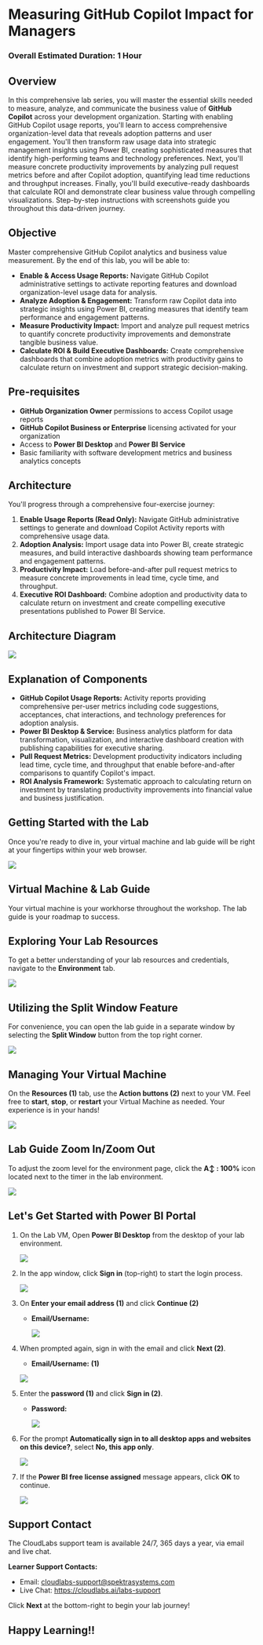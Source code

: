 # Measuring GitHub Copilot Impact for Managers

### Overall Estimated Duration: 1 Hour

## Overview

In this comprehensive lab series, you will master the essential skills needed to measure, analyze, and communicate the business value of **GitHub Copilot** across your development organization. Starting with enabling GitHub Copilot usage reports, you'll learn to access comprehensive organization-level data that reveals adoption patterns and user engagement. You'll then transform raw usage data into strategic management insights using Power BI, creating sophisticated measures that identify high-performing teams and technology preferences. Next, you'll measure concrete productivity improvements by analyzing pull request metrics before and after Copilot adoption, quantifying lead time reductions and throughput increases. Finally, you'll build executive-ready dashboards that calculate ROI and demonstrate clear business value through compelling visualizations. Step-by-step instructions with screenshots guide you throughout this data-driven journey.

## Objective

Master comprehensive GitHub Copilot analytics and business value measurement. By the end of this lab, you will be able to:

- **Enable & Access Usage Reports:** Navigate GitHub Copilot administrative settings to activate reporting features and download organization-level usage data for analysis.
- **Analyze Adoption & Engagement:** Transform raw Copilot data into strategic insights using Power BI, creating measures that identify team performance and engagement patterns.
- **Measure Productivity Impact:** Import and analyze pull request metrics to quantify concrete productivity improvements and demonstrate tangible business value.
- **Calculate ROI & Build Executive Dashboards:** Create comprehensive dashboards that combine adoption metrics with productivity gains to calculate return on investment and support strategic decision-making.

## Pre-requisites

- **GitHub Organization Owner** permissions to access Copilot usage reports
- **GitHub Copilot Business or Enterprise** licensing activated for your organization
- Access to **Power BI Desktop** and **Power BI Service**
- Basic familiarity with software development metrics and business analytics concepts

## Architecture

You'll progress through a comprehensive four-exercise journey:
1. **Enable Usage Reports (Read Only):** Navigate GitHub administrative settings to generate and download Copilot Activity reports with comprehensive usage data.
2. **Adoption Analysis:** Import usage data into Power BI, create strategic measures, and build interactive dashboards showing team performance and engagement patterns.
3. **Productivity Impact:** Load before-and-after pull request metrics to measure concrete improvements in lead time, cycle time, and throughput.
4. **Executive ROI Dashboard:** Combine adoption and productivity data to calculate return on investment and create compelling executive presentations published to Power BI Service.

## Architecture Diagram

![](../media/arch1.PNG)

## Explanation of Components

- **GitHub Copilot Usage Reports:** Activity reports providing comprehensive per-user metrics including code suggestions, acceptances, chat interactions, and technology preferences for adoption analysis.
- **Power BI Desktop & Service:** Business analytics platform for data transformation, visualization, and interactive dashboard creation with publishing capabilities for executive sharing.
- **Pull Request Metrics:** Development productivity indicators including lead time, cycle time, and throughput that enable before-and-after comparisons to quantify Copilot's impact.
- **ROI Analysis Framework:** Systematic approach to calculating return on investment by translating productivity improvements into financial value and business justification.

## Getting Started with the Lab

Once you're ready to dive in, your virtual machine and lab guide will be right at your fingertips within your web browser.

![](../media/mang-cor-c2.png)

## Virtual Machine & Lab Guide

Your virtual machine is your workhorse throughout the workshop. The lab guide is your roadmap to success.

## Exploring Your Lab Resources

To get a better understanding of your lab resources and credentials, navigate to the **Environment** tab.

![](../media/mang-cor-c3.png)

## Utilizing the Split Window Feature

For convenience, you can open the lab guide in a separate window by selecting the **Split Window** button from the top right corner.

![](../media/power-03new.png)

## Managing Your Virtual Machine

On the **Resources (1)** tab, use the **Action buttons (2)** next to your VM. Feel free to **start**, **stop**, or **restart** your Virtual Machine as needed. Your experience is in your hands!

![](../media/mang-cor-c4.png)

## Lab Guide Zoom In/Zoom Out

To adjust the zoom level for the environment page, click the **A↕ : 100%** icon located next to the timer in the lab environment.

![](../media/zoomnew1.png)

## Let's Get Started with Power BI Portal

1. On the Lab VM, Open **Power BI Desktop** from the desktop of your lab environment.

    ![](../media/image105.png)

1. In the app window, click **Sign in** (top-right) to start the login process.

    ![](../media/image200.png)

1. On **Enter your email address (1)** and click **Continue (2)**

    - **Email/Username:** <inject key="AzureAdUserEmail"></inject>

      ![](../media/mang-cor-ex1-g2.png)

1. When prompted again, sign in with the email and click **Next (2)**.

     - **Email/Username:** <inject key="AzureAdUserEmail"></inject> **(1)**

      ![](../media/mang-cor-ex1-g3.png)

1. Enter the **password (1)** and click **Sign in (2)**.

    - **Password:** <inject key="AzureAdUserPassword"></inject>

      ![](../media/mang-cor-ex1-g4.png)

1. For the prompt **Automatically sign in to all desktop apps and websites on this device?**, select **No, this app only**.

   ![](../media/mang-cor-ex1-g5.png)

1. If the **Power BI free license assigned** message appears, click **OK** to continue.

   ![](../media/mang-cor-ex1-g6.png)

## Support Contact

The CloudLabs support team is available 24/7, 365 days a year, via email and live chat.

**Learner Support Contacts:**
- Email: cloudlabs-support@spektrasystems.com  
- Live Chat: https://cloudlabs.ai/labs-support

Click **Next** at the bottom-right to begin your lab journey!

## Happy Learning!!
